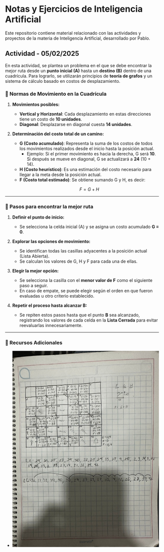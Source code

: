 # Notas y Ejercicios de Inteligencia Artificial  
Este repositorio contiene material relacionado con las actividades y proyectos de la materia de Inteligencia Artificial, desarrollado por Pablo.  

## **Actividad - 05/02/2025**  
En esta actividad, se plantea un problema en el que se debe encontrar la mejor ruta desde un **punto inicial (A)** hasta un **destino (B)** dentro de una cuadrícula. Para lograrlo, se utilizarán principios de **teoría de grafos** y un sistema de cálculo basado en costos de desplazamiento.  

### **📌 Normas de Movimiento en la Cuadrícula**  

1. **Movimientos posibles:**  
   - **Vertical y Horizontal**: Cada desplazamiento en estas direcciones tiene un costo de **10 unidades**.  
   - **Diagonal**: Desplazarse en diagonal cuesta **14 unidades**.  

2. **Determinación del costo total de un camino:**  
   - **G (Costo acumulado)**: Representa la suma de los costos de todos los movimientos realizados desde el inicio hasta la posición actual.  
     - Ejemplo: Si el primer movimiento es hacia la derecha, G será **10**. Si después se mueve en diagonal, G se actualizará a **24** (10 + 14).  
   - **H (Costo heurístico)**: Es una estimación del costo necesario para llegar a la meta desde la posición actual.  
   - **F (Costo total estimado)**: Se obtiene sumando G y H, es decir:  
     ```math
     F = G + H
     ```  

---

### **📍 Pasos para encontrar la mejor ruta**  

1. **Definir el punto de inicio:**  
   - Se selecciona la celda inicial (A) y se asigna un costo acumulado **G = 0**.  

2. **Explorar las opciones de movimiento:**  
   - Se identifican todas las casillas adyacentes a la posición actual (Lista Abierta).  
   - Se calculan los valores de G, H y F para cada una de ellas.  

3. **Elegir la mejor opción:**  
   - Se selecciona la casilla con el **menor valor de F** como el siguiente paso a seguir.  
   - En caso de empate, se puede elegir según el orden en que fueron evaluadas u otro criterio establecido.  

4. **Repetir el proceso hasta alcanzar B:**  
   - Se repiten estos pasos hasta que el punto **B** sea alcanzado, registrando los valores de cada celda en la **Lista Cerrada** para evitar reevaluarlas innecesariamente.  

---

### **📎 Recursos Adicionales**  

- ![Visualización de la Ruta](Actividad1.jpeg)  
